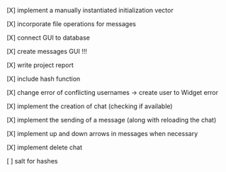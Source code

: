 
[X] implement a manually instantiated initialization vector

[X] incorporate file operations for messages

[X] connect GUI to database

[X] create messages GUI !!!

[X] write project report

[X] include hash function

[X] change error of conflicting usernames -> create user to Widget error

[X] implement the creation of chat (checking if available)

[X] implement the sending of a message (along with reloading the chat)

[X] implement up and down arrows in messages when necessary

[X] implement delete chat

[ ] salt for hashes

